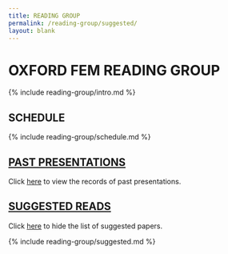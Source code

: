 ```yaml
---
title: READING GROUP
permalink: /reading-group/suggested/
layout: blank
---
```


# OXFORD FEM READING GROUP

{% include reading-group/intro.md %}

## SCHEDULE

{% include reading-group/schedule.md %}

## [PAST PRESENTATIONS](/reading-group/past/)

Click [here](/reading-group/past/) to view the records of past presentations.

## [SUGGESTED READS](/reading-group/)

Click [here](/reading-group/) to hide the list of suggested papers.

{% include reading-group/suggested.md %}
